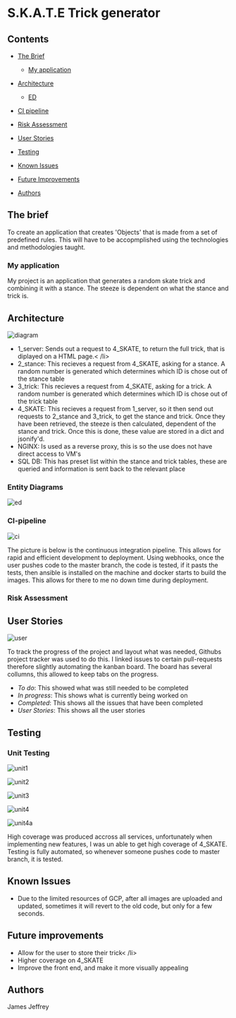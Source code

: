 # S.K.A.T.E Trick generator


<h2>Contents</h2>
<ul>
  <li>
    
   [The Brief](#the-brief)
    
  </li>
  <ul>
    <li>
  
   [My application](#my-application)
  
  </li>
 </ul>
 <li>
  
  [Architecture](#architecture)
  
  </li>
  <ul>
  <li>
    
   [ED](#entity-diagrams)
   
   </li>
   
   </ul>
   <li>
  
  [CI pipeline](#ci-pipeline)
  
  </li>
  <li>
  
  [Risk Assessment](#risk-assessment)
  
  </li>
  <li>
  
  [User Stories](#user-stories)
  
  </li>
  <li>
  
  [Testing](#testing)
  
  </li>
  <li>
  
  [Known Issues](#known-issues)
  
  </li>
  <li>
  
  [Future Improvements](#future-improvements)
  
  </li>
  <li>
  
  [Authors](#authors)
  
  </li>
 
 </ul>  
<h2>The brief</h2> 
<p1>To create an application that creates 'Objects' that is made from a set of predefined rules. This will have to be accopmplished using the technologies and methodologies taught. </p1>
<br>
<h3>My application</h3>
<p1>My project is an application that generates a random skate trick and combining it with a stance. The steeze is dependent on what the stance and trick is.</p1>
<br>
<h2>Architecture</h2>

![diagram](https://i.imgur.com/dXKgatX.png)
<ul>
  <li>1_server: Sends out a request to 4_SKATE, to return the full trick, that is diplayed on a HTML page.< /li>
   <li>2_stance: This recieves a request from 4_SKATE, asking for a stance. A random number is generated which determines which ID is chose out of the stance table </li>
  <li>3_trick: This recieves a request from 4_SKATE, asking for a trick. A random number is generated which determines which ID is chose out of the trick table</li>
    <li>4_SKATE: This recieves a request from 1_server, so it then send out requests to 2_stance and 3_trick, to get the stance and trick. Once they have been retrieved, the steeze is then calculated, dependent of the stance and trick. Once this is done, these value are stored in a dict and jsonify'd.</li>
    <li>NGINX: Is used as a reverse proxy, this is so the use does not have direct access to VM's</li>
    <li>SQL DB: This has preset list within the stance and trick tables, these are queried and information is sent back to the relevant place</li>
</ul>
<h3>Entity Diagrams</h3>

![ed](https://i.imgur.com/EDcIuMl.png)

<h3>CI-pipeline</h2>

![ci](https://i.imgur.com/SHAnhaC.png)

<p1>The picture is below is the continuous integration pipeline. This allows for rapid and efficient development to deployment. Using webhooks, once the user pushes code to the master branch, the code is tested, if it pasts the tests, then ansible is installed on the machine and docker starts to build the images. This allows for there to me no down time during deployment.</p1>

<h3>Risk Assessment</h3>


<h2>User Stories</h2>

![user](https://i.imgur.com/SnzC0WD.png)

<p1>To track the progress of the project and layout what was needed, Githubs project tracker was used to do this. I linked issues to certain pull-requests therefore slightly automating the kanban board.</p1>
<p1>The board has several collumns, this allowed to keep tabs on the progress.</p1>
<ul>
  <li><i>To do</i>: This showed what was still needed to be completed</li>
  <li><i>In progress</i>: This shows what is currently being worked on</li>
  <li><i>Completed</i>: This shows all the issues that have been completed </li>
  <li><i>User Stories</i>: This shows all the user stories </li>
</ul>


<h2>Testing</h2>

<h3>Unit Testing</h3>

![unit1](https://i.imgur.com/nL9RHXm.png)

![unit2](https://i.imgur.com/GZCBB9e.png)

![unit3](https://i.imgur.com/fHBOMeF.png)

![unit4](https://i.imgur.com/MiSAehd.png)

![unit4a](https://i.imgur.com/X6Ks8oH.png)

<p>High coverage was produced accross all services, unfortunately when implementing new features, I was un able to get high coverage of 4_SKATE. Testing is fully automated, so whenever someone pushes code to master branch, it is tested.</p>

<h2>Known Issues</h2>
<ul>
  <li>Due to the limited resources of GCP, after all images are uploaded and updated, sometimes it will revert to the old code, but only for a few seconds.</li>
</ul>

<h2>Future improvements</h2>
<ul>
  <li>Allow for the user to store their trick< /li>
   <li>Higher coverage on 4_SKATE</li>
  <li>Improve the front end, and make it more visually appealing</li>
</ul>

<h2>Authors</h2>
<p1>James Jeffrey</p1>


